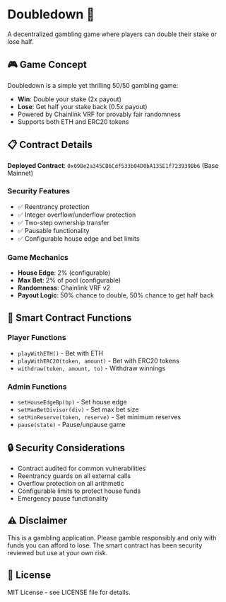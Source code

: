 # Doubledown 🎰

A decentralized gambling game where players can double their stake or lose half.

## 🎮 Game Concept

Doubledown is a simple yet thrilling 50/50 gambling game:
- **Win**: Double your stake (2x payout)
- **Lose**: Get half your stake back (0.5x payout)
- Powered by Chainlink VRF for provably fair randomness
- Supports both ETH and ERC20 tokens

## 📋 Contract Details

**Deployed Contract**: `0x09Be2a345CB6Cdf533b04D0bA135E1f723939Bb6` (Base Mainnet)

### Security Features
- ✅ Reentrancy protection
- ✅ Integer overflow/underflow protection
- ✅ Two-step ownership transfer
- ✅ Pausable functionality
- ✅ Configurable house edge and bet limits

### Game Mechanics
- **House Edge**: 2% (configurable)
- **Max Bet**: 2% of pool (configurable)
- **Randomness**: Chainlink VRF v2
- **Payout Logic**: 50% chance to double, 50% chance to get half back

## 📜 Smart Contract Functions

### Player Functions
- `playWithETH()` - Bet with ETH
- `playWithERC20(token, amount)` - Bet with ERC20 tokens
- `withdraw(token, amount, to)` - Withdraw winnings

### Admin Functions
- `setHouseEdgeBp(bp)` - Set house edge
- `setMaxBetDivisor(div)` - Set max bet size
- `setMinReserve(token, reserve)` - Set minimum reserves
- `pause(state)` - Pause/unpause game

## 🔒 Security Considerations

- Contract audited for common vulnerabilities
- Reentrancy guards on all external calls
- Overflow protection on all arithmetic
- Configurable limits to protect house funds
- Emergency pause functionality

## ⚠️ Disclaimer

This is a gambling application. Please gamble responsibly and only with funds you can afford to lose. The smart contract has been security reviewed but use at your own risk.

## 📄 License

MIT License - see LICENSE file for details.